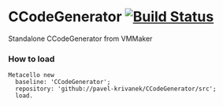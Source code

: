 # CCodeGenerator [![Build Status](https://travis-ci.org/pavel-krivanek/CCodeGenerator.svg?branch=master)](https://travis-ci.org/pavel-krivanek/CCodeGenerator)
Standalone CCodeGenerator from VMMaker

### How to load

```
Metacello new
  baseline: 'CCodeGenerator';
  repository: 'github://pavel-krivanek/CCodeGenerator/src';
  load.
```
